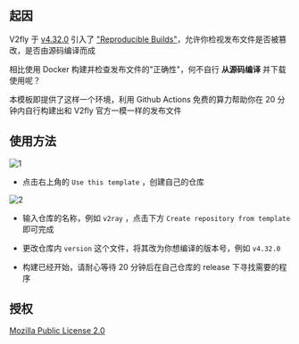 ## 起因

V2fly 于 [v4.32.0](https://github.com/v2fly/v2ray-core/releases/tag/v4.32.0) 引入了 ["Reproducible Builds"](https://github.com/v2fly/reproducible-builds)，允许你检视发布文件是否被篡改，是否由源码编译而成		

相比使用 Docker 构建并检查发布文件的"正确性"，何不自行 **从源码编译** 并下载使用呢？		

本模板即提供了这样一个环境，利用 Github Actions 免费的算力帮助你在 20 分钟内自行构建出和 V2fly 官方一模一样的发布文件	

## 使用方法

![1](https://github.com/charlieethan/v2ray-build/blob/master/Pictures/1.png)

- 点击右上角的 `Use this template` ，创建自己的仓库	

![2](https://github.com/charlieethan/v2ray-build/blob/master/Pictures/2.png)

- 输入仓库的名称，例如 `v2ray` ，点击下方 `Create repository from template` 即可完成

- 更改仓库内 `version` 这个文件，将其改为你想编译的版本号，例如 `v4.32.0` 	

- 构建已经开始，请耐心等待 20 分钟后在自己仓库的 release 下寻找需要的程序

## 授权

[Mozilla Public License 2.0](https://github.com/charlieethan/v2ray-build/blob/master/LICENSE)